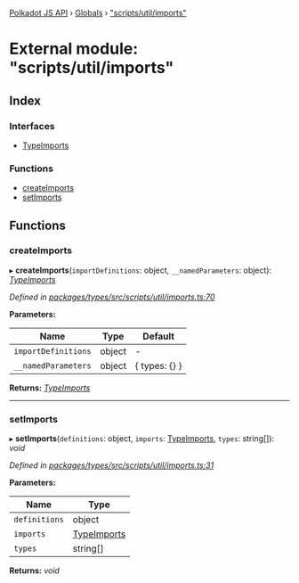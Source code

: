 [Polkadot JS API](../README.md) › [Globals](../globals.md) › ["scripts/util/imports"](_scripts_util_imports_.md)

# External module: "scripts/util/imports"

## Index

### Interfaces

* [TypeImports](../interfaces/_scripts_util_imports_.typeimports.md)

### Functions

* [createImports](_scripts_util_imports_.md#createimports)
* [setImports](_scripts_util_imports_.md#setimports)

## Functions

###  createImports

▸ **createImports**(`importDefinitions`: object, `__namedParameters`: object): *[TypeImports](../interfaces/_scripts_util_imports_.typeimports.md)*

*Defined in [packages/types/src/scripts/util/imports.ts:70](https://github.com/polkadot-js/api/blob/ffaea83e3e/packages/types/src/scripts/util/imports.ts#L70)*

**Parameters:**

Name | Type | Default |
------ | ------ | ------ |
`importDefinitions` | object | - |
`__namedParameters` | object |  { types: {} } |

**Returns:** *[TypeImports](../interfaces/_scripts_util_imports_.typeimports.md)*

___

###  setImports

▸ **setImports**(`definitions`: object, `imports`: [TypeImports](../interfaces/_scripts_util_imports_.typeimports.md), `types`: string[]): *void*

*Defined in [packages/types/src/scripts/util/imports.ts:31](https://github.com/polkadot-js/api/blob/ffaea83e3e/packages/types/src/scripts/util/imports.ts#L31)*

**Parameters:**

Name | Type |
------ | ------ |
`definitions` | object |
`imports` | [TypeImports](../interfaces/_scripts_util_imports_.typeimports.md) |
`types` | string[] |

**Returns:** *void*

